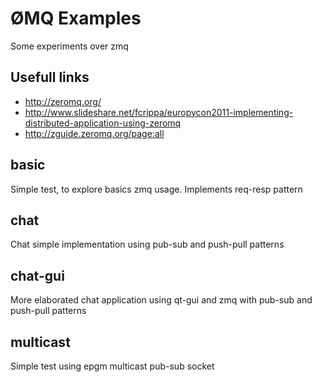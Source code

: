 ØMQ Examples
============

Some experiments over zmq

Usefull links
-------------

  * http://zeromq.org/
  * http://www.slideshare.net/fcrippa/europycon2011-implementing-distributed-application-using-zeromq
  * http://zguide.zeromq.org/page:all

basic
-----

Simple test, to explore basics zmq usage. Implements req-resp pattern

chat
----

Chat simple implementation using pub-sub and push-pull patterns

chat-gui
--------

More elaborated chat application using qt-gui and zmq with pub-sub and push-pull patterns

multicast
---------

Simple test using epgm multicast pub-sub socket
